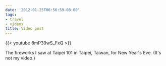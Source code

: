 ```yaml
---
date: '2012-01-25T06:56:59-08:00'
tags:
- travel
- videos
title: Video post
---
```


{{< youtube 8mP39wS_FxQ >}}

The fireworks I saw at Taipei 101 in Taipei, Taiwan, for New Year's Eve. (It's not my video.)
